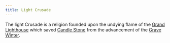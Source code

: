```yaml
---
title: Light Crusade
---
```


The light Crusade is a religion founded upon the undying flame of the [Grand Lighthouse](Locations/Cloud%20Sea/Shards/Gramerai/Candle%20Stone/Grand%20Lighthouse.md) which saved [Candle Stone](Locations/Cloud%20Sea/Shards/Gramerai/Candle%20Stone/Candle%20Stone.md) from the advancement of the [Grave Winter](Events/Grave%20Winter.md).
